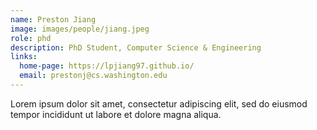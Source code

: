 ```yaml
---
name: Preston Jiang
image: images/people/jiang.jpeg
role: phd
description: PhD Student, Computer Science & Engineering
links:
  home-page: https://lpjiang97.github.io/
  email: prestonj@cs.washington.edu
---
```


Lorem ipsum dolor sit amet, consectetur adipiscing elit, sed do eiusmod tempor incididunt ut labore et dolore magna aliqua.
